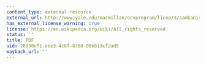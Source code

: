 ```yaml
---
content_type: external-resource
external_url: http://www.yale.edu/macmillan/ocvprogram/licep/3/sambanis/EthnicWarPaper.pdf
has_external_license_warning: true
license: https://en.wikipedia.org/wiki/All_rights_reserved
status: ''
title: PDF
uid: 26938ef1-eee3-4c8f-8368-08eb13cf2ad5
wayback_url: ''
---
```

